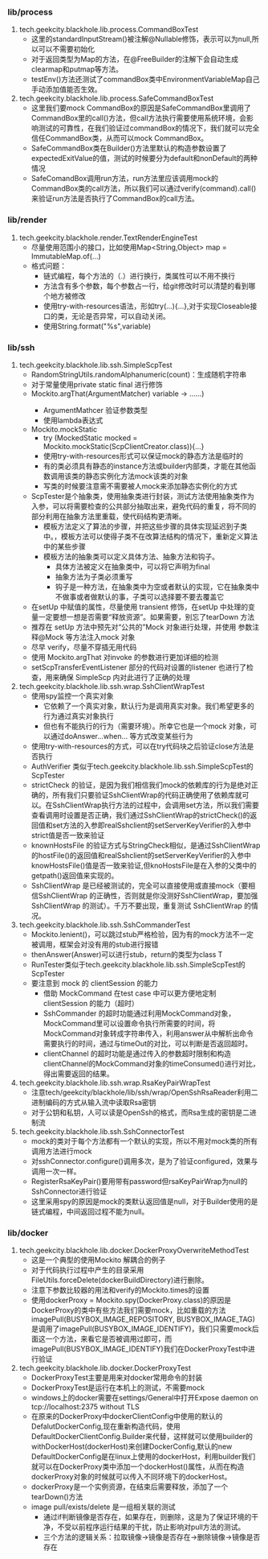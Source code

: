 ### lib/process
1. tech.geekcity.blackhole.lib.process.CommandBoxTest 
    * 这里的standardInputStream()被注解@Nullable修饰，表示可以为null,所以可以不需要初始化
    * 对于返回类型为Map的方法，在@FreeBuilder的注解下会自动生成clearmap和putmap等方法。
    * testEnv()方法还测试了commandBox类中EnvironmentVariableMap自己手动添加值能否生效。
2. tech.geekcity.blackhole.lib.process.SafeCommandBoxTest
    * 这里我们要mock CommandBox的原因是SafeCommandBox里调用了CommandBox里的call()方法，但call方法执行需要使用系统环境，会影响测试的可靠性，在我们验证过commandBox的情况下，我们就可以完全信任CommandBox类，从而可以mock CommandBox。
    * SafeCommandBox类在Builder()方法里默认的构造参数设置了expectedExitValue的值，测试的时候要分为default和nonDefault的两种情况
    * SafeComandBox调用run方法，run方法里应该调用mock的CommandBox类的call方法，所以我们可以通过verify(command).call()来验证run方法是否执行了CommandBox的call方法。
### lib/render
1. tech.geekcity.blackhole.render.TextRenderEngineTest
    * 尽量使用范围小的接口，比如使用Map<String,Object> map = ImmutableMap.of(...)
    * 格式问题：
        * 链式编程，每个方法的（.）进行换行，类属性可以不用不换行
        * 方法含有多个参数，每个参数占一行，给git修改时可以清楚的看到哪个地方被修改
        * 使用try-with-resources语法，形如try(...){...},对于实现Closeable接口的类，无论是否异常，可以自动关闭。
        * 使用String.format("%s",variable)
### lib/ssh
1. tech.geekcity.blackhole.lib.ssh.SimpleScpTest
    * RandomStringUtils.randomAlphanumeric(count)：生成随机字符串
    * 对于常量使用private static final 进行修饰
    * Mockito.argThat(ArgumentMatcher<Class T>) variable -> ......)
        * ArgumentMathcer<class T> 验证参数类型
        * 使用lambda表达式
    * Mockito.mockStatic
        * try (MockedStatic<ScpClientCreator> mocked = Mockito.mockStatic(ScpClientCreator.class)){...}
        * 使用try-with-resources形式可以保证mock的静态方法是临时的
        * 有的类必须具有静态的instance方法或builder内部类，才能在其他函数调用该类的静态实例化方法mock该类的对象
        * 写类的时候要注意需不需要被人mock来添加静态实例化的方式
    * ScpTester是个抽象类，使用抽象类进行封装，测试方法使用抽象类作为入参，可以将需要检查的公共部分抽取出来，避免代码的重复，将不同的部分利用在抽象方法里重载，使代码结构更清晰。
        * 模板方法定义了算法的步骤，并把这些步骤的具体实现延迟到子类中。，模板方法可以使得子类不在改算法结构的情况下，重新定义算法中的某些步骤
        * 模板方法的抽象类可以定义具体方法、抽象方法和钩子。
            + 具体方法被定义在抽象类中，可以将它声明为final
            + 抽象方法为子类必须重写
            + 钩子是一种方法，在抽象类中为空或者默认的实现，它在抽象类中不做事或者做默认的事，子类可以选择要不要去覆盖它
    * 在setUp 中赋值的属性，尽量使用 transient 修饰，在setUp 中处理的变量一定要想一想是否需要“释放资源”。如果需要，别忘了tearDown 方法
    * 推荐在 setUp 方法中预先对“公共的”Mock 对象进行处理，并使用 参数注释@Mock 等方法注入mock 对象
    * 尽早 verify，尽量不穿插无用代码
    * 使用 Mockito.argThat 对invoke 的参数进行更加详细的检测
    * setScpTransferEventListener 部分的代码对设置的listener 也进行了检查，用来确保 SimpleScp 内对此进行了正确的处理
2. tech.geekcity.blackhole.lib.ssh.wrap.SshClientWrapTest
    * 使用spy监控一个真实对象
        + 它依赖了一个真实对象，默认行为是调用真实对象。我们希望更多的行为通过真实对象执行
        + 但也有不能执行的行为（需要环境）。所幸它也是一个mock 对象，可以通过doAnswer...when... 等方式改变某些行为
    * 使用try-with-resources的方式，可以在try代码块之后验证close方法是否执行
    * AuthVerifier 类似于tech.geekcity.blackhole.lib.ssh.SimpleScpTest的ScpTester
    * strictCheck 的验证，是因为我们相信我们mock的依赖库的行为是绝对正确的，所有我们只要验证SshClientWrap的代码正确使用了依赖库就可以。在SshClientWrap执行方法的过程中，会调用set方法，所以我们需要查看调用时设置是否正确，我们通过SshClientWrap的strictCheck()的返回值和set方法的入参即realSshclient的setServerKeyVerifier的入参中strict值是否一致来验证
    * knownHostsFile 的验证方式与StringCheck相似，是通过SshClientWrap的hostFile()的返回值和realSshclient的setServerKeyVerifier的入参中knowHostsFile()值是否一致来验证,但knoHostsFile是在入参的父类中的getpath()返回值来实现的。
    * SshClientWrap 是已经被测试的，完全可以直接使用或直接mock（要相信SshClientWrap 的正确性，否则就是你没测好SshClientWrap，要加强SshClientWrap 的测试）。千万不要出现，重复测试 SshClientWrap 的情况。
3. tech.geekcity.blackhole.lib.ssh.SshCommanderTest
    * Mockito.lenient()，可以跳过stub严格检验，因为有的mock方法不一定被调用，框架会对没有用的stub进行报错
    * thenAnswer(Answer<class T>)可以进行stub，return的类型为class T
    * RunTester类似于tech.geekcity.blackhole.lib.ssh.SimpleScpTest的ScpTester
    * 要注意到 mock 的 clientSession 的能力
        + 借助 MockCommand 在test case 中可以更方便地定制 clientSession 的能力（超时）
        + SshCommander 的超时功能通过利用MockCommand对象，MockCommand里可以设置命令执行所需要的时间，将MockCommand对象转成字符串传入，利用answer从中解析出命令需要执行的时间，通过与timeOut的对比，可以判断是否返回超时。
        + clientChannel 的超时功能是通过传入的参数超时限制和构造clientChannel的MockCommand对象的timeConsumed()进行对比，得出需要返回的结果。
4. tech.geekcity.blackhole.lib.ssh.wrap.RsaKeyPairWrapTest
    * 注意tech/geekcity/blackhole/lib/ssh/wrap/OpenSshRsaReader利用二进制编码的方式从输入流中读取Rsa密钥
    * 对于公钥和私钥，人可以读是OpenSsh的格式，而Rsa生成的密钥是二进制流
5. tech.geekcity.blackhole.lib.ssh.SshConnectorTest
    * mock的类对于每个方法都有一个默认的实现，所以不用对mock类的所有调用方法进行mock
    * 对sshConnector.configure()调用多次，是为了验证configured，效果与调用一次一样。
    * RegisterRsaKeyPair()要用带有password但rsaKeyPairWrap为null的SshConnector进行验证
    * 这里采用spy的原因是mock的类默认返回值是null，对于Builder使用的是链式编程，中间返回过程不能为null。
### lib/docker
1. tech.geekcity.blackhole.lib.docker.DockerProxyOverwriteMethodTest
    * 这是一个典型的使用Mockito 解耦合的例子
    * 对于代码执行过程中产生的目录采用FileUtils.forceDelete(dockerBuildDirectory)进行删除。
    * 注意下参数比较器的用法和verify的Mockito.times的设置
    * 使用dockerProxy = Mockito.spy(DockerProxy.class)的原因是DockerProxy的类中有些方法我们需要mock，比如重载的方法imagePull(BUSYBOX_IMAGE_REPOSITORY, BUSYBOX_IMAGE_TAG)是调用了imagePull(BUSYBOX_IMAGE_IDENTIFY)，我们只需要mock后面这一个方法，来看它是否被调用过即可，而imagePull(BUSYBOX_IMAGE_IDENTIFY)我们在DockerProxyTest中进行验证
2. tech.geekcity.blackhole.lib.docker.DockerProxyTest
    * DockerProxyTest主要是用来对docker常用命令的封装
    * DockerProxyTest是运行在本机上的测试，不需要mock
    * windows上的docker需要在settings/General中打开Expose daemon on tcp://localhost:2375 without TLS
    * 在原来的DockerProxy中dockerClientConfig中使用的默认的DefalutDockerConfig,现在重新构造代码，使用DefaultDockerClientConfig.Builder来代替，这样就可以使用builder的withDockerHost(dockerHost)来创建DockerConfig,默认的new DefaultDockerConfig是在linux上使用的dockerHost，利用builder我们就可以在DockerProxy类中添加一个dockerHost()属性，从而在构造dockerProxy对象的时候就可以传入不同环境下的dockerHost。
    * dockerProxy是一个实例资源，在结束后需要释放，添加了一个tearDown()方法
    * image pull/exists/delete 是一组相关联的测试
        + 通过if判断镜像是否存在，如果存在，则删除，这是为了保证环境的干净，不受以前程序运行结果的干扰，防止影响对pull方法的测试。
        + 三个方法的逻辑关系：拉取镜像->镜像是否存在->删除镜像->镜像是否存在